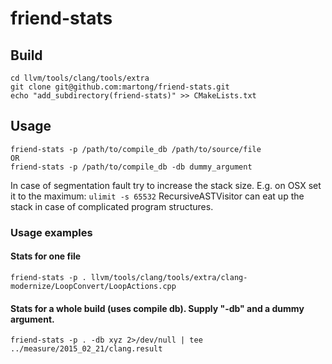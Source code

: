 # friend-stats

## Build
```
cd llvm/tools/clang/tools/extra
git clone git@github.com:martong/friend-stats.git
echo "add_subdirectory(friend-stats)" >> CMakeLists.txt
```

## Usage 
```
friend-stats -p /path/to/compile_db /path/to/source/file
OR
friend-stats -p /path/to/compile_db -db dummy_argument
```
In case of segmentation fault try to increase the stack size.
E.g. on OSX set it to the maximum: 
`ulimit -s 65532`
RecursiveASTVisitor can eat up the stack in case of complicated program structures.

### Usage examples
#### Stats for one file
```
friend-stats -p . llvm/tools/clang/tools/extra/clang-modernize/LoopConvert/LoopActions.cpp
```
#### Stats for a whole build (uses compile db). Supply "-db" and a dummy argument. 
```
friend-stats -p . -db xyz 2>/dev/null | tee ../measure/2015_02_21/clang.result
```
